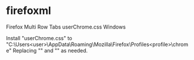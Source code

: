 # firefoxml
Firefox Multi Row Tabs userChrome.css Windows

Install "userChrome.css" to "C:\Users\<user>\AppData\Roaming\Mozilla\Firefox\Profiles\<profile>\chrome"
Replacing "<user>" and "<profile>" as needed.

